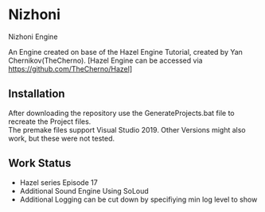# Nizhoni
Nizhoni Engine

An Engine created on base of the Hazel Engine Tutorial, created by Yan Chernikov(TheCherno). [Hazel Engine can be accessed via https://github.com/TheCherno/Hazel]

## Installation

After downloading the repository use the GenerateProjects.bat file to recreate the Project files.\
The premake files support Visual Studio 2019. Other Versions might also work, but these were not tested. 

## Work Status

- Hazel series Episode 17
- Additional Sound Engine Using SoLoud
- Additional Logging can be cut down by specifiying min log level to show

